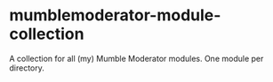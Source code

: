 # mumblemoderator-module-collection
A collection for all (my) Mumble Moderator modules. One module per directory.
